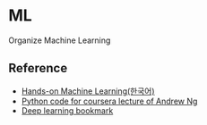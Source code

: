 # ML
Organize Machine Learning<br>
## Reference
* [Hands-on Machine Learning(한국어)](https://github.com/Hahnnz/Hands_on_ML-Kor)
* [Python code for coursera lecture of Andrew Ng](https://github.com/JWarmenhoven/Coursera-Machine-Learning)
* [Deep learning bookmark](https://github.com/bbongcol/deep-learning-bookmarks)

